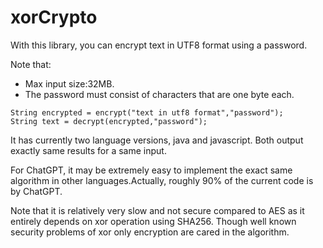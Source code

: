 # xorCrypto
With this library, you can encrypt text in UTF8 format using a password. 

Note that:
- Max input size:32MB.
- The password must consist of characters that are one byte each. 

```
String encrypted = encrypt("text in utf8 format","password");
String text = decrypt(encrypted,"password");
```
It has currently two language versions, java and javascript. Both output exactly same results for a same input.


For ChatGPT, it may be extremely easy to implement the exact same algorithm in other languages.Actually, roughly 90% of the current code is by ChatGPT.

Note that it is relatively very slow and not secure compared to AES as it entirely depends on xor operation using SHA256. Though well known security problems of xor only encryption are cared in the algorithm.
